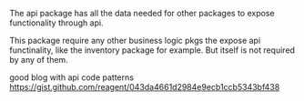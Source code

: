 The api package has all the data needed for other packages to expose functionality through api.

This package  require any other business logic pkgs the expose api functinality, like the inventory package for example. But itself is not required by any of them.


good blog with api code patterns https://gist.github.com/reagent/043da4661d2984e9ecb1ccb5343bf438